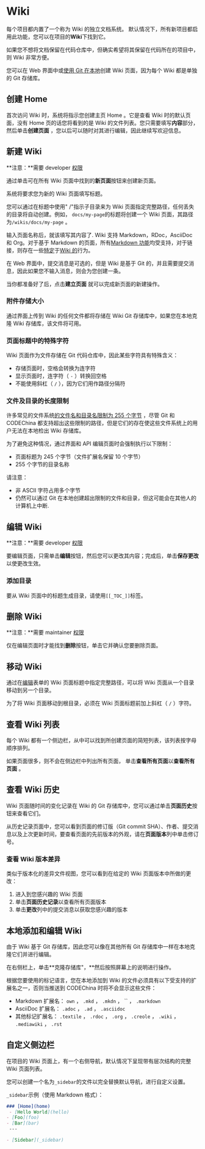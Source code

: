 # Wiki[](#wiki "Permalink")

每个项目都内置了一个称为 Wiki 的独立文档系统。 默认情况下，所有新项目都启用此功能，您可以在项目的**Wiki**下找到它。

如果您不想将文档保留在代码仓库中，但确实希望将其保留在代码所在的项目中，则 Wiki 非常方便。

您可以在 Web 界面中或[使用 Git 在本地](#本地添加和编辑-wiki)创建 Wiki 页面，因为每个 Wiki 都是单独的 Git 存储库。

## 创建 Home [](#first-time-creating-the-home-page "Permalink")

首次访问 Wiki 时，系统将指示您创建主页 Home 。它是查看 Wiki 时的默认页面，没有 Home 页的话您将看到的是 Wiki 的文件列表。您只需要填写**内容**部分，然后单击**创建页面** ，您以后可以随时对其进行编辑，因此继续写欢迎信息。

## 新建 Wiki [](#creating-a-new-wiki-page "Permalink")

**注意：**需要 developer [权限](/docs/user/permissions) 

通过单击可在所有 Wiki 页面中找到的**新页面**按钮来创建新页面。

系统将要求您为新的 Wiki 页面填写标题。

您可以通过在标题中使用" /"指示子目录来为 Wiki 页面指定完整路径，任何丢失的目录将自动创建。例如， `docs/my-page`的标题将创建一个 Wiki 页面，其路径为`/wikis/docs/my-page` 。

输入页面名称后，就该填写其内容了. Wiki 支持 Markdown，RDoc，AsciiDoc 和 Org。对于基于 Markdown 的页面，所有[Markdown 功能](/docs/user/markdown)均受支持，对于链接，则存在一些[特定](/docs/user/markdown#wiki-内链-markdown)于[Wiki 的](/docs/user/markdown#wiki-内链-markdown)行为。

在 Web 界面中，提交消息是可选的，但是 Wiki 是基于 Git 的，并且需要提交消息，因此如果您不输入消息，则会为您创建一条。

当你都准备好了后，点击**建立页面** 就可以完成新页面的新建操作。

### 附件存储大小[](#attachment-storage "Permalink")

 通过界面上传到 Wiki 的任何文件都将存储在 Wiki Git 存储库中，如果您在本地克隆 Wiki 存储库，该文件将可用。

### 页面标题中的特殊字符[](#special-characters-in-page-titles "Permalink")

Wiki 页面作为文件存储在 Git 代码仓库中，因此某些字符具有特殊含义：

*   存储页面时，空格会转换为连字符
*   显示页面时，连字符（ `-` ）转换回空格
*   不能使用斜杠（ `/` ），因为它们用作路径分隔符

### 文件及目录的长度限制[](#length-restrictions-for-file-and-directory-names "Permalink")

许多常见的文件系统[的文件名和目录名限制为 255 个字节](https://en.wikipedia.org/wiki/Comparison_of_file_systems#Limits) ，尽管 Git 和 CODEChina 都支持超出这些限制的路径，但是它们的存在使这些文件系统上的用户无法在本地检出 Wiki 存储库。

为了避免这种情况，通过界面和 API 编辑页面时会强制执行以下限制：

*   页面标题为 245 个字节（文件扩展名保留 10 个字节）
*   255 个字节的目录名称

请注意：

*   非 ASCII 字符占用多个字节
*   仍然可以通过 Git 在本地创建超出限制的文件和目录，但这可能会在其他人的计算机上中断.

## 编辑 Wiki [](#editing-a-wiki-page "Permalink")

**注意：**需要 developer [权限](/docs/user/permissions) 

要编辑页面，只需单击**编辑**按钮，然后您可以更改其内容；完成后，单击**保存更改**以使更改生效。

### 添加目录[](#adding-a-table-of-contents "Permalink")

要从 Wiki 页面中的标题生成目录，请使用`[[_TOC_]]`标签。

## 删除 Wiki [](#deleting-a-wiki-page "Permalink")

**注意：**需要 maintainer [权限](/docs/user/permissions)

仅在编辑页面时才能找到**删除**按钮，单击它并确认您要删除页面。

## 移动 Wiki [](#moving-a-wiki-page "Permalink")

通过在[编辑](#编辑-wiki)表单的 Wiki 页面标题中指定完整路径，可以将 Wiki 页面从一个目录移动到另一个目录。

为了将 Wiki 页面移动到根目录，必须在 Wiki 页面标题前加上斜杠（ `/` ）字符。

## 查看 Wiki 列表[](#viewing-a-list-of-all-created-wiki-pages "Permalink")

每个 Wiki 都有一个侧边栏，从中可以找到所创建页面的简短列表，该列表按字母顺序排列。

如果页面很多，则不会在侧边栏中列出所有页面， 单击**查看所有页面**以**查看所有页面** 。

## 查看 Wiki 历史[](#viewing-the-history-of-a-wiki-page "Permalink")

Wiki 页面随时间的变化记录在 Wiki 的 Git 存储库中，您可以通过单击**页面历史**按钮来查看它们。

从历史记录页面中，您可以看到页面的修订版（Git commit SHA）、作者、提交消息以及上次更新时间，要查看页面的先前版本的外观，请在**页面版本**列中单击修订号。

### 查看 Wiki 版本差异[](#viewing-the-changes-between-page-versions "Permalink")

类似于版本化的差异文件视图，您可以看到在给定的 Wiki 页面版本中所做的更改：

1.  进入到您感兴趣的 Wiki 页面
2.  单击**页面历史记录**以查看所有页面版本
3.  单击**更改**列中的提交消息以获取您感兴趣的版本

## 本地添加和编辑 Wiki[](#adding-and-editing-wiki-pages-locally "Permalink")

由于 Wiki 基于 Git 存储库，因此您可以像在其他所有 Git 存储库中一样在本地克隆它们并进行编辑。

在右侧栏上，单击**克隆存储库"，**然后按照屏幕上的说明进行操作。

根据您要使用的标记语言，您在本地添加到 Wiki 的文件必须具有以下受支持的扩展名之一，否则当推送到 CODEChina 时将不会显示这些文件：

*   Markdown 扩展名： `own` ， `.mkd` ， `.mkdn` ， `` ， `.markdown` 
*   AsciiDoc 扩展名： `.adoc` ， `.ad` ， `.asciidoc` 
*   其他标记扩展名： `.textile` ， `.rdoc` ， `.org` ， `.creole` ， `.wiki` ， `.mediawiki` ， `.rst` 

## 自定义侧边栏[](#customizing-sidebar "Permalink")

在项目的 Wiki 页面上，有一个右侧导航，默认情况下呈现带有层次结构的完整 Wiki 页面列表。

您可以创建一个名为`_sidebar`的文件以完全替换默认导航，进行自定义设置。

`_sidebar`示例（使用 Markdown 格式）：

```markdown
### [Home](home)
 - [Hello World](hello)
- [Foo](foo)
- [Bar](bar)
 ---

- [Sidebar](_sidebar) 
```